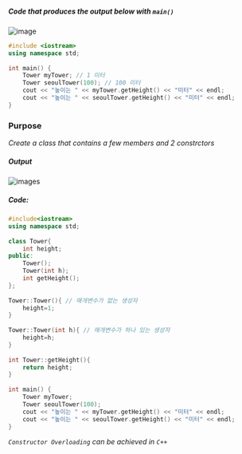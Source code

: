 ##### **Code that produces the output below with `main()`**
![image](https://img1.daumcdn.net/thumb/R1280x0/?scode=mtistory2&fname=https%3A%2F%2Fk.kakaocdn.net%2Fdn%2FcWr4RJ%2FbtqCoRNcig1%2FXqV9sXZgWRNOx3rqkafx9K%2Fimg.png)

```cpp
#include <iostream>
using namespace std;
 
int main() {
    Tower myTower; // 1 미터
    Tower seoulTower(100); // 100 미터
    cout << "높이는 " << myTower.getHeight() << "미터" << endl;
    cout << "높이는 " << seoulTower.getHeight() << "미터" << endl;
}
```

### **Purpose**
_Create a class that contains a few members and 2 constrctors_
##### **Output**
![images](https://img1.daumcdn.net/thumb/R1280x0/?scode=mtistory2&fname=https%3A%2F%2Fk.kakaocdn.net%2Fdn%2FbSZZEW%2FbtqCn04Jx5Z%2FPUuU47deMjkD19xBSAbjwK%2Fimg.png)

##### **Code:**
```cpp
#include<iostream>
using namespace std;
 
class Tower{
    int height;
public:
    Tower();
    Tower(int h);
    int getHeight();
}; 
 
Tower::Tower(){ // 매개변수가 없는 생성자 
    height=1;
}
 
Tower::Tower(int h){ // 매개변수가 하나 있는 생성자 
    height=h;
}
 
int Tower::getHeight(){ 
    return height;
}
 
int main() {
    Tower myTower;
    Tower seoulTower(100);
    cout << "높이는 " << myTower.getHeight() << "미터" << endl;
    cout << "높이는 " << seoulTower.getHeight() << "미터" << endl;
}
```

_`Constructor Overloading` can be achieved in `C++`_
